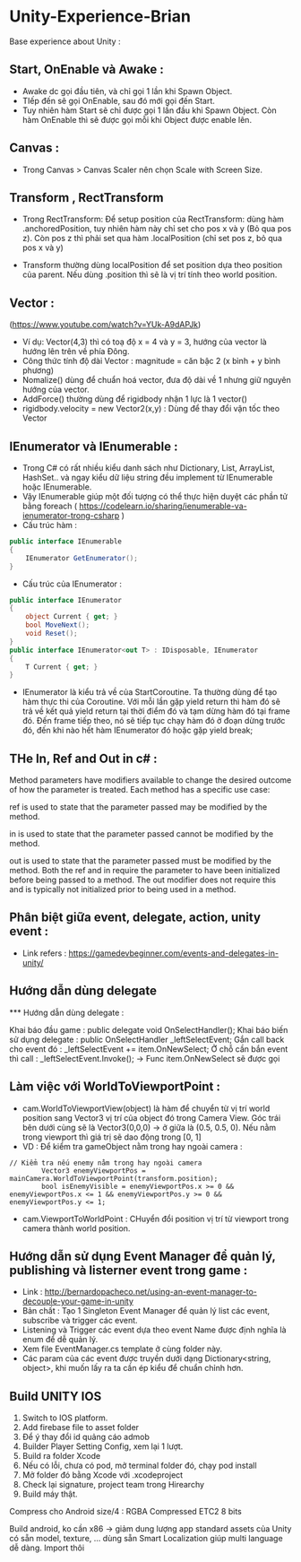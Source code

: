# Unity-Experience-Brian
Base experience about Unity : 

## Start, OnEnable và Awake : 
- Awake dc gọi đầu tiên, và chỉ gọi 1 lần khi Spawn Object. 
- TIếp đến sẽ gọi OnEnable, sau đó mới gọi đến Start.
- Tuy nhiên hàm Start sẽ chỉ được gọi 1 lần đầu khi Spawn Object. Còn hàm OnEnable thì sẽ được gọi mỗi khi Object được enable lên. 
## Canvas : 
- Trong Canvas > Canvas Scaler nên chọn Scale with Screen Size. 

## Transform , RectTransform
- Trong RectTransform: Để setup position của RectTransform: dùng hàm .anchoredPosition, tuy nhiên hàm này chỉ set cho pos x và y (Bỏ qua pos z). 
Còn pos z thì phải set qua hàm .localPosition (chỉ set pos z, bỏ qua pos x và y)

- Transform thường dùng localPosition để set position dựa theo position của parent. Nếu dùng .position thì sẽ là vị trí tính theo world position.

## Vector : 
(https://www.youtube.com/watch?v=YUk-A9dAPJk)
- Ví dụ: Vector(4,3) thì có toạ độ x = 4 và y = 3, hướng của vector là hướng lên trên về phía Đông.
- Công thức tính độ dài Vector : magnitude = căn bậc 2 (x bình + y bình phương)
- Nomalize() dùng để chuẩn hoá vector, đưa độ dài về 1 nhưng giữ nguyên hướng của vector.
- AddForce() thường dùng để rigidbody nhận 1 lực là 1 vector()
- rigidbody.velocity = new Vector2(x,y) : Dùng để thay đổi vận tốc theo Vector 

## IEnumerator và IEnumerable : 
- Trong C# có rất nhiều kiểu danh sách như Dictionary, List, ArrayList, HashSet.. và ngay kiểu dữ liệu string đều implement từ IEnumerable hoặc IEnumerable<T>.
- Vậy IEnumerable giúp một đối tượng có thể thực hiện duyệt các phần tử bằng foreach
( https://codelearn.io/sharing/ienumerable-va-ienumerator-trong-csharp ) 
- Cấu trúc hàm : 
```c# 
public interface IEnumerable
{
	IEnumerator GetEnumerator();
}
```
- Cấu trúc của IEnumerator : 
```c#
public interface IEnumerator
{
	object Current { get; }
	bool MoveNext();
	void Reset();
}
public interface IEnumerator<out T> : IDisposable, IEnumerator
{
	T Current { get; }
}
```
- IEnumerator là kiểu trả về của StartCoroutine. Ta thường dùng để tạo hàm thực thi của Coroutine. 
Với mỗi lần gặp yield return thì hàm đó sẽ trả về kết quả yield return tại thời điểm đó và tạm dừng hàm đó tại frame đó. Đến frame tiếp theo, nó sẽ tiếp tục chạy hàm đó ở đoạn dừng trước đó, đến khi nào hết hàm IEnumerator đó hoặc gặp yield break;

## THe In, Ref and Out in c# : 
Method parameters have modifiers available to change the desired outcome of how the parameter is treated. Each method has a specific use case:

ref is used to state that the parameter passed may be modified by the method.

in is used to state that the parameter passed cannot be modified by the method.

out is used to state that the parameter passed must be modified by the method.
Both the ref and in require the parameter to have been initialized before being passed to a method. The out modifier does not require this and is typically not initialized prior to being used in a method.

## Phân biệt giữa event, delegate, action, unity event : 
- Link refers : https://gamedevbeginner.com/events-and-delegates-in-unity/

## Hướng dẫn dùng delegate
*** Hướng dẫn dùng delegate : 

Khai báo đầu game : 
    public delegate void OnSelectHandler();
Khai báo biến sử dụng delegate : 
    public OnSelectHandler _leftSelectEvent;
Gắn call back cho event đó : 
                _leftSelectEvent += item.OnNewSelect;
Ở chỗ cần bắn event thì call :         _leftSelectEvent.Invoke();
-> Func item.OnNewSelect sẽ được gọi 

## Làm việc với WorldToViewportPoint : 
- cam.WorldToViewportView(object) là hàm để chuyển từ vị trí world position sang Vector3 vị trí của object đó trong Camera View. Góc trái bên dưới cùng sẽ là Vector3(0,0,0) -> ở giữa là (0.5, 0.5, 0). Nếu nằm trong viewport thì giá trị sẽ dao động trong [0, 1]
- VD : Để kiểm tra gameObject nằm trong hay ngoài camera : 
```
// Kiểm tra nếu enemy nằm trong hay ngoài camera
        Vector3 enemyViewportPos = mainCamera.WorldToViewportPoint(transform.position);
        bool isEnemyVisible = enemyViewportPos.x >= 0 && enemyViewportPos.x <= 1 && enemyViewportPos.y >= 0 && enemyViewportPos.y <= 1;
```
- cam.ViewportToWorldPoint : CHuyển đổi position vị trí từ viewport trong camera thành world position. 

## Hướng dẫn sử dụng Event Manager để quản lý, publishing và listerner event trong game : 
- Link : http://bernardopacheco.net/using-an-event-manager-to-decouple-your-game-in-unity
- Bản chất : Tạo 1 Singleton Event Manager để quản lý list các event, subscribe và trigger các event. 
- Listening và Trigger các event dựa theo event Name được định nghĩa là enum để dễ quản lý. 
- Xem file EventManager.cs template ở cùng folder này. 
- Các param của các event được truyền dưới dạng Dictionary<string, object>, khi muốn lấy ra ta cần ép kiểu để chuẩn chỉnh hơn. 
## Build UNITY IOS

1. Switch to IOS platform.
2. Add firebase file to asset folder
3. Để ý thay đổi id quảng cáo admob
4. Builder Player Setting Config, xem lại 1 lượt. 
5. Build ra folder Xcode
6. Nếu có lỗi, chưa có pod, mở terminal folder đó, chạy pod install
7. Mở folder đó bằng Xcode với .xcodeproject
8. Check lại signature, project team trong Hirearchy
9. Build máy thật. 

Compress cho Android size/4 : RGBA Compressed ETC2 8 bits


Build android, ko cần x86 -> giảm dung lượng app
standard assets của Unity có sẵn model, texture, … dùng sẵn
Smart Localization giúp multi language dễ dàng. Import thôi





